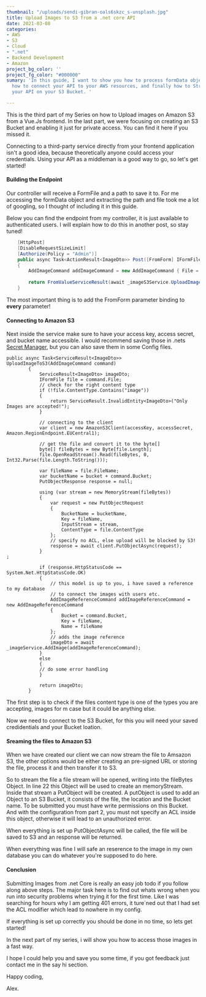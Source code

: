 ```yaml
---
thumbnail: "/uploads/sendi-gibran-oals6skzc_s-unsplash.jpg"
title: Upload Images to S3 from a .net core API
date: 2021-03-08
categories:
- AWS
- S3
- Cloud
- ".net"
- Backend Development
- Amazon
project_bg_color: ''
project_fg_color: "#000000"
sumary: 'In this guide, I want to show you how to process formData objects in .net,
  how to connect your API to your AWS resources, and finally how to Stream files through
  your API on your S3 Bucket. '

---
```

This is the third part of my Series on how to Upload images on Amazon S3 from a Vue.Js frontend. In the last part, we were focusing on creating an S3 Bucket and enabling it just for private access. You can find it here if you missed it.

Connecting to a third-party service directly from your frontend application isn't a good idea, because theoretically anyone could access your credentials. Using your API as a middleman is a good way to go, so let's get started!

#### Building the Endpoint

Our controller will receive a FormFile and a path to save it to. For me accessing the formData object and extracting the path and file took me a lot of googling, so I thought of including it in this guide.

Below you can find the endpoint from my controller, it is just available to authenticated users. I will explain how to do this in another post, so stay tuned!

```cs
    [HttpPost]
    [DisableRequestSizeLimit]
    [Authorize(Policy = "Admin")]
    public async Task<ActionResult<ImageDto>> Post([FromForm] IFormFile File, [FromForm] string Path)
    {
        AddImageCommand addImageCommand = new AddImageCommand { File = File, Bucket = Path };
    
        return FromValueServiceResult(await _imageS3Service.UploadImageToS3(addImageCommand));
    }
```

The most important thing is to add the FromForm parameter binding to **every** parameter! 

#### Connecting to Amazon S3

Next inside the service make sure to have your access key, access secret, and bucket name accessible. I would recommend saving those in .nets [Secret Manager](https://docs.microsoft.com/en-us/aspnet/core/security/app-secrets?view=aspnetcore-5.0&tabs=windows "microsoft documentation of secret Manager"), but you can also save them in some Config files. 

    public async Task<ServiceResult<ImageDto>> UploadImageToS3(AddImageCommand command)
            {
                ServiceResult<ImageDto> imageDto;
                IFormFile file = command.File;
    			// check for the right content type
                if (!file.ContentType.Contains("image"))
                {
                    return ServiceResult.InvalidEntity<ImageDto>("Only Images are accepted!");
                }
    
                // connecting to the client
                var client = new AmazonS3Client(accessKey, accessSecret, Amazon.RegionEndpoint.EUCentral1);
    
                // get the file and convert it to the byte[]
                byte[] fileBytes = new Byte[file.Length];
                file.OpenReadStream().Read(fileBytes, 0, Int32.Parse(file.Length.ToString()));
    
                var fileName = file.FileName;
                var bucketName = bucket + command.Bucket;
                PutObjectResponse response = null;
    
                using (var stream = new MemoryStream(fileBytes))
                {
                    var request = new PutObjectRequest
                    {
                        BucketName = bucketName,
                        Key = fileName,
                        InputStream = stream,
                        ContentType = file.ContentType
                    };
                    // specify no ACL, else upload will be blocked by S3!
                    response = await client.PutObjectAsync(request);
                }
    ;
    
                if (response.HttpStatusCode == System.Net.HttpStatusCode.OK)
                {
                    // this model is up to you, i have saved a reference to my database 
                    // to connect the images with users etc.
                    AddImageReferenceCommand addImageReferenceCommand = new AddImageReferenceCommand
                    {
                        Bucket = command.Bucket,
                        Key = fileName,
                        Name = fileName
                    };
                    // adds the image reference
                    imageDto = await _imageService.AddImage(addImageReferenceCommand);
                }
                else
                {
                // do some error handling
                }
    
                return imageDto;
            }

The first step is to check if the files content type is one of the types you are accepting, images for m case but it could be anything else. 

Now we need to connect to the S3 Bucket, for this you will need your saved credidentials and your Bucket loation. 

#### Sreaming the files to Amazon S3

When we have created our client we can now stream the file to Amsazon S3, the other options would be either creating an pre-signed URL or storing the file, process it and then transfer it to S3.

So to stream the file a file stream will be opened, writing into the fileBytes Object. In line 22 this Object will be used to create an memoryStream. Inside that stream a PutObject will be created. A putObject is used to add an Object to an S3 Bucket, it consists of the file, the location and the Bucket name.  To be submitted you must have write permissions on this Bucket. And with the configuration from part 2, you must not specify an ACL inside this object, otherwise it will lead to an unauthorized error.

When everything is set up PutObjectAsync will be called, the file will be saved to S3 and an response will be returned. 

When everything was fine I will safe an reserence to the image in my own database you can do whatever you're supposed to do here. 

#### Conclusion

Submitting Images from .net Core is really an easy job todo if you follow along above steps. The major task here is to find out whats wrong when you run into security problems when trying it for the first time. Like I was searching for hours why I am getting 401 errors, it ture´ned out that I had set the ACL modifier which lead to nowhere in my config.

If everything is set up correctly you should be done in no time, so lets get started!

In the next part of my series, i will show you how to access those images in a fast way.

I hope I could help you and save you some time, if you got feedback just contact me in the say hi section.

Happy coding,

Alex.